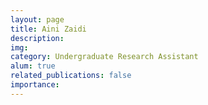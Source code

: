 ```yaml
---
layout: page
title: Aini Zaidi
description: 
img: 
category: Undergraduate Research Assistant
alum: true
related_publications: false
importance:
---
```



